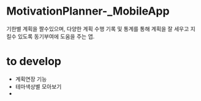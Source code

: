 # MotivationPlanner-_MobileApp

기한별 계획을 짤수있으며, 다양한 계획 수행 기록 및 통계를 통해 계획을 잘 세우고 지킬수 있도록 동기부여에 도움을 주는 앱.    


# to develop       
- 계획연장 기능
- 테마색상별 모아보기
- 
